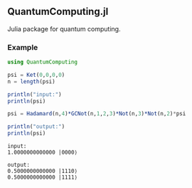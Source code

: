 ## QuantumComputing.jl

Julia package for quantum computing.

### Example

```julia
using QuantumComputing

psi = Ket(0,0,0,0)
n = length(psi)

println("input:")
println(psi)

psi = Hadamard(n,4)*GCNot(n,1,2,3)*Not(n,3)*Not(n,2)*psi

println("output:")
println(psi)
```

```
input:
1.0000000000000	|0000⟩ 

output:
0.5000000000000	|1110⟩ 
0.5000000000000	|1111⟩ 

```
